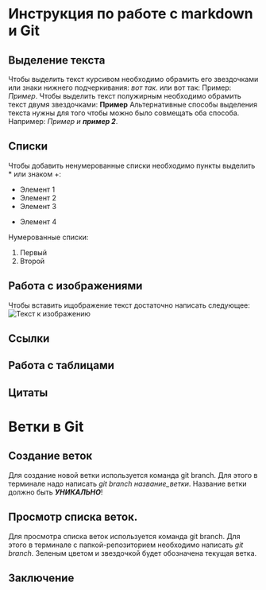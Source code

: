 # Инструкция по работе с markdown и Git

## Выделение текста

Чтобы выделить текст курсивом необходимо обрамить его звездочками или знаки нижнего подчеркивания: _вот так_. или вот так: Пример: *Пример*. Чтобы выделить текст полужирным необходимо обрамить текст двумя звездочками: **Пример**
Альтернативные способы выделения текста нужны для того чтобы можно было совмещать оба способа. Например: _Пример и **пример 2**_.


## Списки

Чтобы добавить ненумерованные списки необходимо пункты выделить * или знаком +:

* Элемент 1
* Элемент 2
* Элемент 3
+ Элемент 4

Нумерованные списки:
1. Первый
2. Второй

## Работа с изображениями

Чтобы вставить ищображение  текст достаточно написать следующее:
![Текст к изображению](desktop.png)

## Ссылки

## Работа с таблицами

## Цитаты

# Ветки в Git  
## Создание веток

Для создание новой ветки используется команда git branch. Для этого в терминале надо написать *git branch _название_ветки_*. Название ветки должно быть ***УНИКАЛЬНО***!

## Просмотр списка веток.

Для просмотра списка веток используется команда git branch.  Для этого в терминале с папкой-репозиторием необходимо написать *git branch*. Зеленым цветом и звездочкой будет обозначена текущая ветка.

## Заключение



